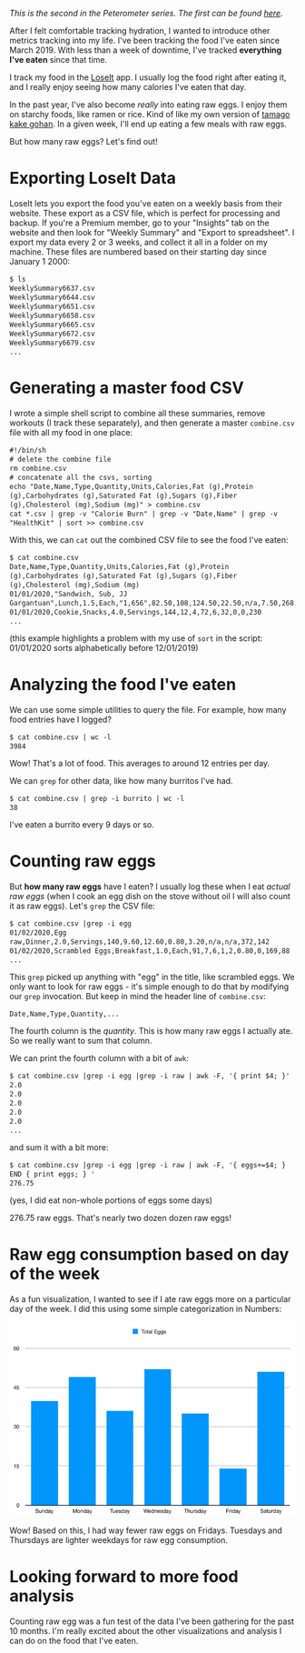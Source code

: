 
<!--
Peterometer Chapter 2: Counting Raw Eggs
20200129 21:24
-->

*This is the second in the Peterometer series. The first can be found [here](/blog/peterometer_1_hydration.html).*

After I felt comfortable tracking hydration, I wanted to introduce other metrics tracking into my life. I've been tracking the food I've eaten since March 2019. With less than a week of downtime, I've tracked **everything I've eaten** since that time.

I track my food in the [LoseIt](https://loseit.com/) app. I usually log the food right after eating it, and I really enjoy seeing how many calories I've eaten that day.

In the past year, I've also become *really* into eating raw eggs. I enjoy them on starchy foods, like ramen or rice. Kind of like my own version of [tamago kake gohan](https://en.wikipedia.org/wiki/Tamago_kake_gohan). In a given week, I'll end up eating a few meals with raw eggs.

But how many raw eggs? Let's find out!

# Exporting LoseIt Data

LoseIt lets you export the food you've eaten on a weekly basis from their website. These export as a CSV file, which is perfect for processing and backup. If you're a Premium member, go to your "Insights" tab on the website and then look for "Weekly Summary" and "Export to spreadsheet". I export my data every 2 or 3 weeks, and collect it all in a folder on my machine. These files are numbered based on their starting day since January 1 2000:

    $ ls
    WeeklySummary6637.csv
    WeeklySummary6644.csv
    WeeklySummary6651.csv
    WeeklySummary6658.csv
    WeeklySummary6665.csv
    WeeklySummary6672.csv
    WeeklySummary6679.csv
    ...

# Generating a master food CSV

I wrote a simple shell script to combine all these summaries, remove workouts (I track these separately), and then generate a master `combine.csv` file with all my food in one place:

    #!/bin/sh
    # delete the combine file
    rm combine.csv
    # concatenate all the csvs, sorting
    echo "Date,Name,Type,Quantity,Units,Calories,Fat (g),Protein (g),Carbohydrates (g),Saturated Fat (g),Sugars (g),Fiber (g),Cholesterol (mg),Sodium (mg)" > combine.csv
    cat *.csv | grep -v "Calorie Burn" | grep -v "Date,Name" | grep -v "HealthKit" | sort >> combine.csv

With this, we can `cat` out the combined CSV file to see the food I've eaten:


    $ cat combine.csv
    Date,Name,Type,Quantity,Units,Calories,Fat (g),Protein (g),Carbohydrates (g),Saturated Fat (g),Sugars (g),Fiber (g),Cholesterol (mg),Sodium (mg)
    01/01/2020,"Sandwich, Sub, JJ Gargantuan",Lunch,1.5,Each,"1,656",82.50,108,124.50,22.50,n/a,7.50,268.50,5121
    01/01/2020,Cookie,Snacks,4.0,Servings,144,12,4,72,6,32,0,0,230
    ...

(this example highlights a problem with my use of `sort` in the script: 01/01/2020 sorts alphabetically before 12/01/2019)

# Analyzing the food I've eaten

We can use some simple utilities to query the file. For example, how many food entries have I logged?

    $ cat combine.csv | wc -l
    3984

Wow! That's a lot of food. This averages to around 12 entries per day.

We can `grep` for other data, like how many burritos I've had.

    $ cat combine.csv | grep -i burrito | wc -l
    38

I've eaten a burrito every 9 days or so.

# Counting raw eggs

But **how many raw eggs** have I eaten? I usually log these when I eat *actual raw eggs* (when I cook an egg dish on the stove without oil I will also count it as raw eggs). Let's `grep` the CSV file:

    $ cat combine.csv |grep -i egg
    01/02/2020,Egg raw,Dinner,2.0,Servings,140,9.60,12.60,0.80,3.20,n/a,n/a,372,142
    01/02/2020,Scrambled Eggs,Breakfast,1.0,Each,91,7,6,1,2,0.80,0,169,88
    ...

This `grep` picked up anything with "egg" in the title, like scrambled eggs. We only want to look for raw eggs - it's simple enough to do that by modifying our `grep` invocation. But keep in mind the header line of `combine.csv`:

    Date,Name,Type,Quantity,...

The fourth column is the *quantity*. This is how many raw eggs I actually ate. So we really want to sum that column.

We can print the fourth column with a bit of `awk`:

    $ cat combine.csv |grep -i egg |grep -i raw | awk -F, '{ print $4; }'
    2.0
    2.0
    2.0
    2.0
    2.0
    ...

and sum it with a bit more:

    $ cat combine.csv |grep -i egg |grep -i raw | awk -F, '{ eggs+=$4; } END { print eggs; } '
    276.75

(yes, I did eat non-whole portions of eggs some days)

276.75 raw eggs. That's nearly two dozen dozen raw eggs!

# Raw egg consumption based on day of the week

As a fun visualization, I wanted to see if I ate raw eggs more on a particular day of the week. I did this using some simple categorization in Numbers:

![Raw eggs visualized by day](/media/peterometer_2a_eggs_per_day.png)

Wow! Based on this, I had way fewer raw eggs on Fridays. Tuesdays and Thursdays are lighter weekdays for raw egg consumption.

# Looking forward to more food analysis

Counting raw egg was a fun test of the data I've been gathering for the past 10 months. I'm really excited about the other visualizations and analysis I can do on the food that I've eaten.

